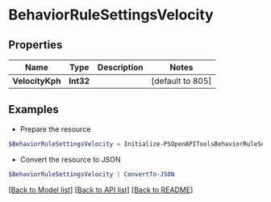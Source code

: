 # BehaviorRuleSettingsVelocity
## Properties

Name | Type | Description | Notes
------------ | ------------- | ------------- | -------------
**VelocityKph** | **Int32** |  | [default to 805]

## Examples

- Prepare the resource
```powershell
$BehaviorRuleSettingsVelocity = Initialize-PSOpenAPIToolsBehaviorRuleSettingsVelocity  -VelocityKph null
```

- Convert the resource to JSON
```powershell
$BehaviorRuleSettingsVelocity | ConvertTo-JSON
```

[[Back to Model list]](../README.md#documentation-for-models) [[Back to API list]](../README.md#documentation-for-api-endpoints) [[Back to README]](../README.md)

